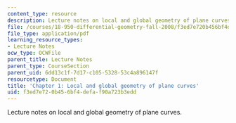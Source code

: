 ```yaml
---
content_type: resource
description: Lecture notes on local and global geometry of plane curves.
file: /courses/18-950-differential-geometry-fall-2008/f3ed7e720b456bf4defaf90a723b3edd_ch1_revised.pdf
file_type: application/pdf
learning_resource_types:
- Lecture Notes
ocw_type: OCWFile
parent_title: Lecture Notes
parent_type: CourseSection
parent_uid: 6dd13c1f-7d17-c105-5328-53c4a896147f
resourcetype: Document
title: 'Chapter 1: Local and global geometry of plane curves'
uid: f3ed7e72-0b45-6bf4-defa-f90a723b3edd
---
```

Lecture notes on local and global geometry of plane curves.

